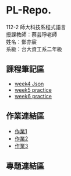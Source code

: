 # PL-Repo.
112-2 師大科技系程式語言  
授課教師：蔡芸琤老師  
姓名：鄧亦宸   
系級：台大資工系二年級  
## 課程筆記區
*  [week4 Json](https://github.com/dengdee/PL-Repo/blob/main/class/week4_Jason.ipynb)
*  [week5 practice](https://github.com/dengdee/PL-Repo/blob/main/class/week5_practice.ipynb)
*  [week6 practice](https://github.com/dengdee/PL-Repo/blob/main/class/week6_practice.py)
## 作業連結區
*  [作業1](https://github.com/dengdee/PL-Repo/blob/main/HW/HW1/HW1.ipynb)
*  [作業2](https://github.com/dengdee/PL-Repo/blob/main/HW/HW2/HW2.ipynb)
*  [作業3](https://github.com/dengdee/PL-Repo/tree/main/HW/HW3)


## 專題連結區